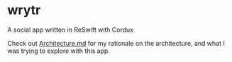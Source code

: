 # wrytr
A social app written in ReSwift with Cordux

Check out [Architecture.md](https://github.com/AndrewSB/wrytr/blob/master/Architecture.md) for my rationale on the architecture, and what I was trying to explore with this app.

